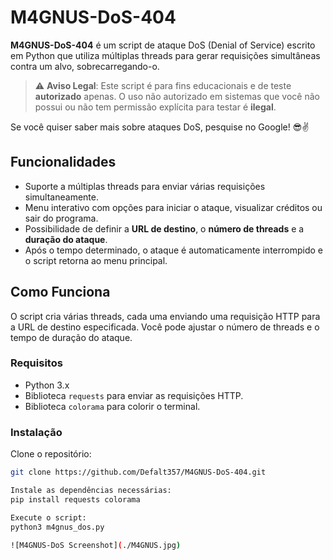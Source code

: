 # M4GNUS-DoS-404

**M4GNUS-DoS-404** é um script de ataque DoS (Denial of Service) escrito em Python que utiliza múltiplas threads para gerar requisições simultâneas contra um alvo, sobrecarregando-o.

> ⚠️ **Aviso Legal**: Este script é para fins educacionais e de teste **autorizado** apenas. O uso não autorizado em sistemas que você não possui ou não tem permissão explícita para testar é **ilegal**.

Se você quiser saber mais sobre ataques DoS, pesquise no Google! 😎✌️

## Funcionalidades
- Suporte a múltiplas threads para enviar várias requisições simultaneamente.
- Menu interativo com opções para iniciar o ataque, visualizar créditos ou sair do programa.
- Possibilidade de definir a **URL de destino**, o **número de threads** e a **duração do ataque**.
- Após o tempo determinado, o ataque é automaticamente interrompido e o script retorna ao menu principal.

## Como Funciona

O script cria várias threads, cada uma enviando uma requisição HTTP para a URL de destino especificada. Você pode ajustar o número de threads e o tempo de duração do ataque.

### Requisitos
- Python 3.x
- Biblioteca `requests` para enviar as requisições HTTP.
- Biblioteca `colorama` para colorir o terminal.

### Instalação

Clone o repositório:
   ```bash
   git clone https://github.com/Defalt357/M4GNUS-DoS-404.git

   Instale as dependências necessárias:
   pip install requests colorama

   Execute o script:
   python3 m4gnus_dos.py

![M4GNUS-DoS Screenshot](./M4GNUS.jpg)

   
   
